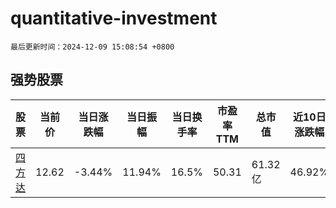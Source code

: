 # quantitative-investment

`最后更新时间：2024-12-09 15:08:54 +0800`

## 强势股票

|股票|当前价|当日涨跌幅|当日振幅|当日换手率|市盈率TTM|总市值|近10日涨跌幅|
|----|----|----|----|----|----|----|----|
|[四方达](https://xueqiu.com/S/SZ300179)|12.62|-3.44%|11.94%|16.5%|50.31|61.32亿|46.92%|
